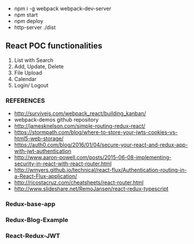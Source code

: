
- npm i -g webpack webpack-dev-server
- npm start
- npm deploy
- http-server ./dist

## React POC functionalities
1. List with Search 
2. Add, Update, Delete
3. File Upload
4. Calendar
5. Login/ Logout

### REFERENCES

- http://survivejs.com/webpack_react/building_kanban/
- webpack-demos github repository
- http://jamesknelson.com/simple-routing-redux-react/
- https://stormpath.com/blog/where-to-store-your-jwts-cookies-vs-html5-web-storage/
- https://auth0.com/blog/2016/01/04/secure-your-react-and-redux-app-with-jwt-authentication
- http://www.aaron-powell.com/posts/2015-06-08-implementing-security-in-react-with-react-router.html
- http://wmyers.github.io/technical/react-flux/Authentication-routing-in-a-React-Flux-application/
- http://ricostacruz.com/cheatsheets/react-router.html
- http://www.slideshare.net/RemoJansen/react-redux-typescript



### Redux-base-app
### Redux-Blog-Example
### React-Redux-JWT